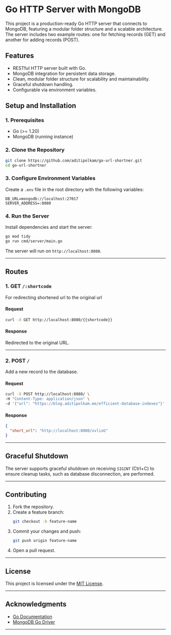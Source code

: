 # **Go HTTP Server with MongoDB**

This project is a production-ready Go HTTP server that connects to MongoDB, featuring a modular folder structure and a scalable architecture. The server includes two example routes: one for fetching records (GET) and another for adding records (POST).

## **Features**

- RESTful HTTP server built with Go.
- MongoDB integration for persistent data storage.
- Clean, modular folder structure for scalability and maintainability.
- Graceful shutdown handling.
- Configurable via environment variables.

## **Setup and Installation**

### **1. Prerequisites**

- Go (>= 1.20)
- MongoDB (running instance)

### **2. Clone the Repository**

```bash
git clone https://github.com/aditipolkam/go-url-shortner.git
cd go-url-shortner
```

### **3. Configure Environment Variables**

Create a `.env` file in the root directory with the following variables:

```env
DB_URL=mongodb://localhost:27017
SERVER_ADDRESS=:8080
```

### **4. Run the Server**

Install dependencies and start the server:

```bash
go mod tidy
go run cmd/server/main.go
```

The server will run on `http://localhost:8080`.

---

## **Routes**

### **1. GET `/:shortcode`**

For redirecting shortened url to the original url

#### **Request**

```bash
curl -X GET http://localhost:8080/{{shortcode}}
```

#### **Response**

Redirected to the original URL.

---

### **2. POST `/`**

Add a new record to the database.

#### **Request**

```bash
curl -X POST http://localhost:8080/ \
-H "Content-Type: application/json" \
-d '{"url": "https://blog.aditipolkam.me/efficient-database-indexes"}'
```

#### **Response**

```json
{
  "short_url": "http://localhost:8080/xvlixG"
}
```

---

## **Graceful Shutdown**

The server supports graceful shutdown on receiving `SIGINT` (Ctrl+C) to ensure cleanup tasks, such as database disconnection, are performed.

---

## **Contributing**

1. Fork the repository.
2. Create a feature branch:
   ```bash
   git checkout -b feature-name
   ```
3. Commit your changes and push:
   ```bash
   git push origin feature-name
   ```
4. Open a pull request.

---

## **License**

This project is licensed under the [MIT License](LICENSE).

---

## **Acknowledgments**

- [Go Documentation](https://golang.org/doc/)
- [MongoDB Go Driver](https://pkg.go.dev/go.mongodb.org/mongo-driver)

---
